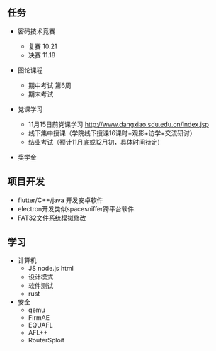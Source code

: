 ## 任务
- 密码技术竞赛
	- 复赛 10.21
	- 决赛 11.18
- 图论课程
	- 期中考试 第6周
	- 期末考试

- 党课学习
	- 11月15日前党课学习 http://www.dangxiao.sdu.edu.cn/index.jsp
	- 线下集中授课（学院线下授课16课时+观影+访学+交流研讨）
	- 结业考试（预计11月底或12月初，具体时间待定)


- 奖学金


## 项目开发
- flutter/C++/java 开发安卓软件
- electron开发类似spacesniffer跨平台软件.
- FAT32文件系统模拟修改


## 学习
- 计算机
	- JS node.js html 
	- 设计模式
	- 软件测试
	- rust
- 安全
	- qemu
	- FirmAE
	- EQUAFL
	- AFL++
	- RouterSploit